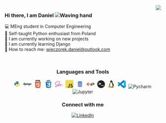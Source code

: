 <a href="https://github.com/anuraghazra/github-readme-stats">
    <img align="right" src="https://github-readme-stats.vercel.app/api?username=wieczorek-daniel&count_private=true&show_icons=true">
</a>

### Hi there, I am Daniel <img alt="Waving hand" width="26px" src="https://media.giphy.com/media/hvRJCLFzcasrR4ia7z/giphy.gif">
💻 MEng student in Computer Engineering    
🐍 Self-taught Python enthusiast from Poland  
🔨 I am currently working on new projects  
🌱 I am currently learning Django  
📧 How to reach me: wieczorek.daniel@outlook.com

</br>
<h3 align="center">Languages and Tools</h3>
<p align="center">
    <img alt="Python" width="26px" src="https://raw.githubusercontent.com/github/explore/80688e429a7d4ef2fca1e82350fe8e3517d3494d/topics/python/python.png">&nbsp; 
    <img alt="Django" width="26px" src="https://raw.githubusercontent.com/github/explore/80688e429a7d4ef2fca1e82350fe8e3517d3494d/topics/django/django.png">&nbsp;
    <img alt="HTML5" width="26px" src="https://raw.githubusercontent.com/github/explore/80688e429a7d4ef2fca1e82350fe8e3517d3494d/topics/html/html.png">&nbsp; 
    <img alt="CSS3" width="26px" src="https://raw.githubusercontent.com/github/explore/80688e429a7d4ef2fca1e82350fe8e3517d3494d/topics/css/css.png">&nbsp;
    <img alt="Sass" width="26px" src="https://raw.githubusercontent.com/github/explore/80688e429a7d4ef2fca1e82350fe8e3517d3494d/topics/sass/sass.png">&nbsp;
    <img alt="JavaScript" width="26px" src="https://raw.githubusercontent.com/github/explore/80688e429a7d4ef2fca1e82350fe8e3517d3494d/topics/javascript/javascript.png">&nbsp;
    <img alt="SQL" width="26px" src="https://raw.githubusercontent.com/github/explore/80688e429a7d4ef2fca1e82350fe8e3517d3494d/topics/sql/sql.png">&nbsp;
    <img alt="Git" width="26px" src="https://raw.githubusercontent.com/github/explore/80688e429a7d4ef2fca1e82350fe8e3517d3494d/topics/git/git.png">&nbsp;
    <img alt="Terminal" width="26px" src="https://raw.githubusercontent.com/github/explore/80688e429a7d4ef2fca1e82350fe8e3517d3494d/topics/terminal/terminal.png">&nbsp;
    <img alt="Linux" width="26px" src="https://raw.githubusercontent.com/github/explore/80688e429a7d4ef2fca1e82350fe8e3517d3494d/topics/linux/linux.png">&nbsp;
    <img alt="Visual Studio Code" width="26px" src="https://raw.githubusercontent.com/github/explore/80688e429a7d4ef2fca1e82350fe8e3517d3494d/topics/visual-studio-code/visual-studio-code.png">&nbsp;
    <img alt="Pycharm" width="26px" src="https://i.imgur.com/N3UnDaG.png">&nbsp;
    <img alt="Jupyter" width="24px" src="https://i.imgur.com/f5M1VWO.png">
</p>

<h3 align="center">Connect with me</h3>
<p align="center">
    <a href="https://www.linkedin.com/in/wieczorek-daniel/">
        <img alt="LinkedIn" width="26px" src="https://cdn.jsdelivr.net/npm/simple-icons@v3/icons/linkedin.svg">
    </a>
</p>

